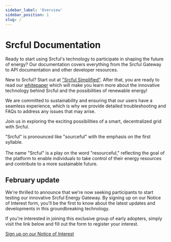 ```yaml
---
sidebar_label: 'Overview'
sidebar_position: 1
slug: /
---
```


# Srcful Documentation

Ready to start using Srcful's technology to participate in shaping the future of energy? Our documentation covers everything from the Srcful Gateway to API documentation and other developer resources. 

New to Srcful? Start out at ["Srcful Simplified"](/simplified/). After that, you are ready to read our [whitepaper](/whitepaper/executive-summery/) which will make you learn more about the innovative technology behind Srcful and the possibilities of renewable energy!

We are committed to sustainability and ensuring that our users have a seamless experience, which is why we provide detailed troubleshooting and FAQs to address any issues that may arise.

Join us in exploring the exciting possibilities of a smart, decentralized grid with Srcful.



<div class="alert alert--primary" role="alert">
"Srcful" is pronounced like "sourceful" with the emphasis on the first syllable.<br/><br/>
The name "Srcful" is a play on the word "resourceful," reflecting the goal of the platform to enable individuals to take control of their energy resources and contribute to a more sustainable future.
</div>

## February update

We're thrilled to announce that we're now seeking participants to start testing our innovative Srcful Energy Gateway. By signing up on our Notice of Interest form, you'll be the first to know about the latest updates and developments in this groundbreaking technology.

If you're interested in joining this exclusive group of early adopters, simply visit the link below and fill out the form to register your interest.

<a class="button button--primary" href="https://forms.gle/nAdpEi4oCuNeBHto9">Sign up on our Notice of Interest</a>

